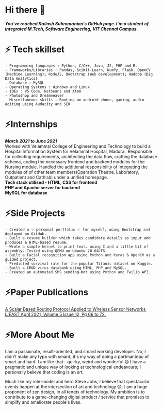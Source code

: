 # Hi there 👋 
<h5>You've reached <b> Kailash Subramanian's </b> GitHub page. I'm a student of integrated M.Tech, Software Engineering, VIT Chennai Campus.</h5>

# ⚡ Tech skillset
    - Programming languages : Python, C/C++, Java, JS, PHP and R.
    - Frameworks/Libraries : Pandas, SciKit-Learn, NumPy, Flask, OpenCV (Machine Learning); NodeJS, Bootstrap (Web development); Hadoop (Big Data Analytics)
    - Database : MySQL
    - Operating Systems : Windows and Linux
    - IDEs : VS Code, Netbeans and Atom 
    - Photoshop and Dreamweaver 
    - Miscellaneous skills : Rooting an android phone, gaming, audio editing using Audacity and SEO

# ⚡Internships

***March 2021 to June 2021*** <br> Worked with Velammal College of Engineering and Technology to build a Hospital Information System for Velammal Hospital, Madurai. Responsible for collecting requirements, architecting the data flow,  crafting the database schema, coding the necessary frontend and backend modules for the Nursing module. Handled the additional responsibility of integrating the modules of of other team members(Operation Theatre, Laboratory, Outpatient and Cathlab) under a unified homepage. <br><b>Tech stack utilised - HTML, CSS for frontend<br>PHP and Apache server for backend<br>MySQL for database</b>

# ⚡Side Projects
    - Created a ✨ personal portfolio ✨ for myself, using Bootstrap and deployed on GitHub.
    - Built a resume builder which takes candidate details as input and produces a HTML-based resume.
    - Wrote a simple kernel to print text, using C and a little bit of assembly. Tested using QEMU on Ubuntu 20.04LTS.
    - Built a Facial recognition app using Python and Keras & OpenCV as a guided project.
    - Predicted survival rate for the popular Titanic dataset on Kaggle.  
    - Built a CRUD virus databank using HTML, PHP and MySQL.
    - Created an automated SMS sending-bot using Python and Twilio API.

# ⚡Paper Publications
<a href="https://www.ijeast.com/papers/69-72,Tesma512,IJEAST.pdf"> A Scalar Based Routing Protocol Applied to Wireless Sensor Networks, IJEAST April 2021, Volume 5 Issue 12, Pg 69 to 72.</a>

# ⚡More About Me

I am a passionate, result-oriented, and smard working developer. No, I didn't make any typo with smard; it's my way of doing a portmanteau of smart and hard. I am like that - quirky, weird and wonderful 😄 I have a pragmatic and unique way of looking at technological endeavours; I personally believe that coding is an art. 

Much like my role-model and hero Steve Jobs, I believe that spectacular events happen at the intersection of art and technology 😊. I am a huge proponent of zen design, in all tenets of technology. My ambition is to contribute to a game-changing digital product / service that promises to simplify and ameliorate people's lives.
